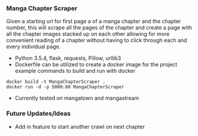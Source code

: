 ### Manga Chapter Scraper
Given a starting url for first page a of a manga chapter and the chapter number, this will scrape all the pages of the chapter and create a page with all the chapter images stacked up on each other allowing for more convenient reading of a chapter without having to click through each and every individual page.
- Python 3.5.4, flask, requests, Pillow, urllib3
- Dockerfile can be utilized to create a docker image for the project example commands to build and run with docker
```commandline
docker build -t MangaChapterScraper .
docker run -d -p 5000:80 MangaChapterScraper
```
- Currently tested on mangatown and mangastream


### Future Updates/Ideas

- Add in feature to start another crawl on next chapter 
